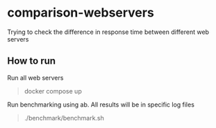 # comparison-webservers
Trying to check the difference in response time between different web servers

## How to run

Run all web servers

> docker compose up

Run benchmarking using ab. All results will be in specific log files

> ./benchmark/benchmark.sh
